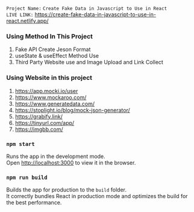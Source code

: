 `Project Name:` `Create Fake Data in Javascript to Use in React` \
`LIVE LINK:` https://create-fake-data-in-javascript-to-use-in-react.netlify.app/

### Using Method In This Project

01.  Fake API Create Jeson Format
02.  useState & useEffect Method Use
03.  Third Party Website use and Image Upload and Link Collect


### Using Website in this project
01.  https://app.mocki.io/user
02.  https://www.mockaroo.com/
03.  https://www.generatedata.com/ 
04.  https://stoplight.io/blog/mock-json-generator/
05.  https://grabify.link/
06.  https://tinyurl.com/app/
07.  https://imgbb.com/    


### `npm start`

Runs the app in the development mode.\
Open [http://localhost:3000](http://localhost:3000) to view it in the browser.


### `npm run build`

Builds the app for production to the `build` folder.\
It correctly bundles React in production mode and optimizes the build for the best performance.
